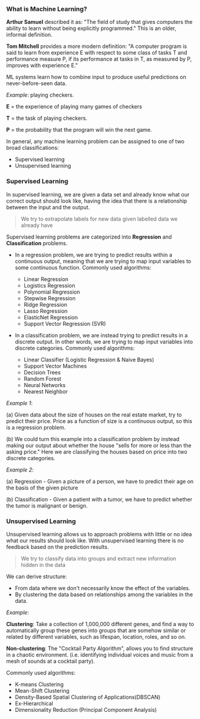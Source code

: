 ### What is Machine Learning?
**Arthur Samuel** described it as: "The field of study that gives computers the ability to learn without being explicitly programmed." This is an older, informal definition.

**Tom Mitchell** provides a more modern definition: "A computer program is said to learn from experience E with respect to some class of tasks T and performance measure P, if its performance at tasks in T, as measured by P, improves with experience E."

ML systems learn how to combine input to produce useful predictions on never-before-seen data.

_Example_: playing checkers.

**E** = the experience of playing many games of checkers

**T** = the task of playing checkers.

**P** = the probability that the program will win the next game.

In general, any machine learning problem can be assigned to one of two broad classifications:

- Supervised learning
- Unsupervised learning

### Supervised Learning
In supervised learning, we are given a data set and already know what our correct output should look like, having the idea that there is a relationship between the input and the output.

> We try to extrapolate labels for new data given labelled data we already have

Supervised learning problems are categorized into **Regression** and **Classification** problems.

- In a regression problem, we are trying to predict results within a continuous output, meaning that we are trying to map input variables to some continuous function. Commonly used algorithms:
    - Linear Regression
    - Logistics Regression
    - Polynomial Regression
    - Stepwise Regression
    - Ridge Regression
    - Lasso Regression
    - ElasticNet Regression
    - Support Vector Regression (SVR)

- In a classification problem, we are instead trying to predict results in a discrete output. In other words, we are trying to map input variables into discrete categories. Commonly used algorithms:
    - Linear Classifier (Logistic Regression & Naive Bayes)
    - Support Vector Machines
    - Decision Trees
    - Random Forest
    - Neural Networks
    - Nearest Neighbor

_Example 1_:

(a) Given data about the size of houses on the real estate market, try to predict their price. Price as a function of size is a continuous output, so this is a regression problem.

(b) We could turn this example into a classification problem by instead making our output about whether the house "sells for more or less than the asking price." Here we are classifying the houses based on price into two discrete categories.

_Example 2_:

(a) Regression - Given a picture of a person, we have to predict their age on the basis of the given picture

(b) Classification - Given a patient with a tumor, we have to predict whether the tumor is malignant or benign.

### Unsupervised Learning
Unsupervised learning allows us to approach problems with little or no idea what our results should look like. With unsupervised learning there is no feedback based on the prediction results.

> We try to classify data into groups and extract new information hidden in the data

We can derive structure:

- From data where we don't necessarily know the effect of the variables.
- By clustering the data based on relationships among the variables in the data.

_Example_:

**Clustering**: Take a collection of 1,000,000 different genes, and find a way to automatically group these genes into groups that are somehow similar or related by different variables, such as lifespan, location, roles, and so on.

**Non-clustering**: The "Cocktail Party Algorithm", allows you to find structure in a chaotic environment. (i.e. identifying individual voices and music from a mesh of sounds at a cocktail party).

Commonly used algorithms:

- K-means Clustering
- Mean-Shift Clustering
- Density-Based Spatial Clustering of Applications(DBSCAN)
- Ex-Hierarchical
- Dimensionality Reduction (Principal Component Analysis)

